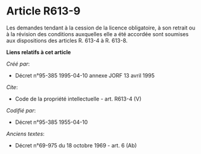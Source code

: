 # Article R613-9

Les demandes tendant à la cession de la licence obligatoire, à son retrait ou à la révision des conditions auxquelles elle a
été accordée sont soumises aux dispositions des articles R. 613-4 à R. 613-8.

**Liens relatifs à cet article**

_Créé par_:

  - Décret n°95-385 1995-04-10 annexe JORF 13 avril 1995

_Cite_:

  - Code de la propriété intellectuelle - art. R613-4 (V)

_Codifié par_:

  - Décret n°95-385 1955-04-10

_Anciens textes_:

  - Décret n°69-975 du 18 octobre 1969 - art. 6 (Ab)
